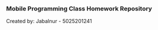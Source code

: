 ### M o b i l e   P r o g r a m m i n g   C l a s s   H o m e w o r k   R e p o s i t o r y  

 C r e a t e d   b y :   Jabalnur  -   5 0 2 5 2 0 1 241 
